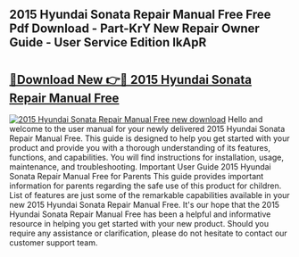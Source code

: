 ## 2015 Hyundai Sonata Repair Manual Free Free Pdf Download - Part-KrY New Repair Owner Guide - User Service Edition lkApR

# <h2><a href="http://bc65442.oget.top/?id=2015+Hyundai+Sonata+Repair+Manual+Free">🔗Download New 👉🔴 2015 Hyundai Sonata Repair Manual Free</a></h2>

[![2015 Hyundai Sonata Repair Manual Free new download](https://i.imgur.com/5g1atiW.png)](http://bc65442.oget.top/?id=2015+Hyundai+Sonata+Repair+Manual+Free)
Hello and welcome to the user manual for your newly delivered 2015 Hyundai Sonata Repair Manual Free. This guide is designed to help you get started with your product and provide you with a thorough understanding of its features, functions, and capabilities. You will find instructions for installation, usage, maintenance, and troubleshooting. Important User Guide 2015 Hyundai Sonata Repair Manual Free for Parents This guide provides important information for parents regarding the safe use of this product for children. List of features are just some of the remarkable capabilities available in your new 2015 Hyundai Sonata Repair Manual Free. It's our hope that the 2015 Hyundai Sonata Repair Manual Free has been a helpful and informative resource in helping you get started with your new product. Should you require any assistance or clarification, please do not hesitate to contact our customer support team.
